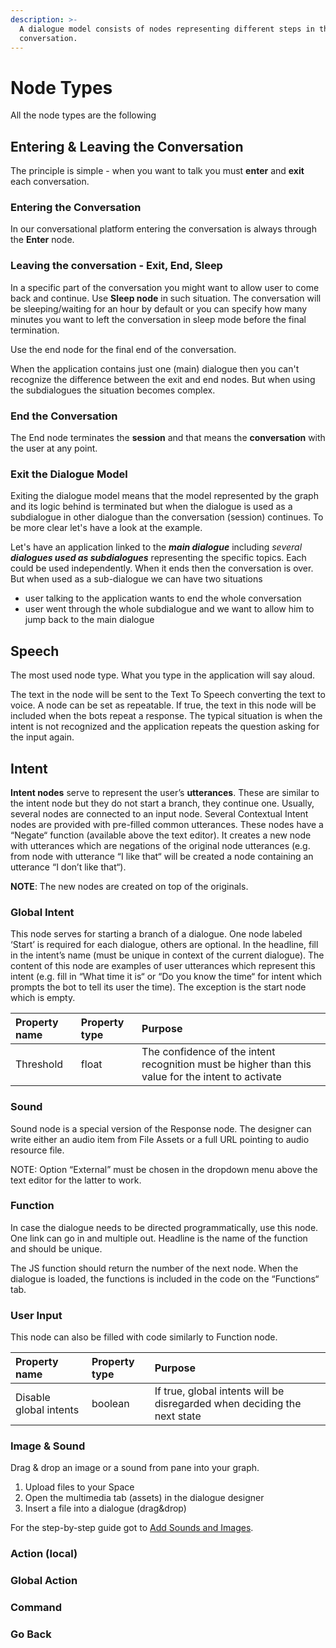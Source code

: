 ```yaml
---
description: >-
  A dialogue model consists of nodes representing different steps in the
  conversation.
---
```


# Node Types

All the node types are the following

## Entering & Leaving the Conversation

The principle is simple - when you want to talk you must **enter** and **exit** each conversation. 

### Entering the Conversation

In our conversational platform entering the conversation is always through the **Enter** node. 

### Leaving the conversation - Exit, End, Sleep

In a specific part of the conversation you might want to allow user to come back and continue. Use **Sleep node** in such situation. The conversation will be sleeping/waiting for an hour by default or you can specify how many minutes you want to left the conversation in sleep mode before the final termination.

Use the end node for the final end of the conversation. 

When the application contains just one \(main\) dialogue then you can't recognize the difference between the exit and end nodes. But when using the subdialogues the situation becomes complex.

### End the Conversation

The End node terminates the **session** and that means the **conversation** with the user at any point.

### Exit the Dialogue Model

Exiting the dialogue model means that the model represented by the graph and its logic behind is terminated but when the dialogue is used as a subdialogue in other dialogue than the conversation \(session\) continues. To be more clear let's have a look at the example.

Let's have an application linked to the _**main dialogue**_ including _several **dialogues used as subdialogues**_ representing the specific topics. Each could be used independently. When it ends then the conversation is over. But when used as a sub-dialogue we can have two situations

* user talking to the application wants to end the whole conversation
* user went through the whole subdialogue and we want to allow him to jump back to the main dialogue

## Speech 

The most used node type. What you type in the application will say aloud.

The text in the node will be sent to the Text To Speech converting the text to voice. A node can be set as repeatable. If true, the text in this node will be included when the bots repeat a response. The typical situation is when the intent is not recognized and the application repeats the question asking for the input again.

## Intent

**Intent nodes** serve to represent the user’s **utterances**. These are similar to the intent node but they do not start a branch, they continue one. Usually, several nodes are connected to an input node. Several Contextual Intent nodes are provided with pre-filled common utterances. These nodes have a “Negate“ function \(available above the text editor\). It creates a new node with utterances which are negations of the original node utterances \(e.g. from node with utterance “I like that“ will be created a node containing an utterance “I don’t like that“\).

**NOTE**: The new nodes are created on top of the originals.

### Global Intent <a id="global-intent"></a>

This node serves for starting a branch of a dialogue. One node labeled ‘Start’ is required for each dialogue, others are optional. In the headline, fill in the intent’s name \(must be unique in context of the current dialogue\). The content of this node are examples of user utterances which represent this intent \(e.g. fill in “What time it is“ or “Do you know the time“ for intent which prompts the bot to tell its user the time\). The exception is the start node which is empty.

| **Property name** | **Property type** | **Purpose** |
| :--- | :--- | :--- |
| Threshold | float | The confidence of the intent recognition must be higher than this value for the intent to activate |

### Sound <a id="sound"></a>

Sound node is a special version of the Response node. The designer can write either an audio item from File Assets or a full URL pointing to audio resource file.

NOTE: Option “External” must be chosen in the dropdown menu above the text editor for the latter to work.

### Function <a id="function"></a>

In case the dialogue needs to be directed programmatically, use this node. One link can go in and multiple out. Headline is the name of the function and should be unique.

The JS function should return the number of the next node. When the dialogue is loaded, the functions is included in the code on the “Functions“ tab.

### User Input <a id="user-input"></a>

This node can also be filled with code similarly to Function node.

| **Property name** | **Property type** | **Purpose** |
| :--- | :--- | :--- |
| Disable global intents | boolean | If true, global intents will be disregarded when deciding the next state |

### Image & Sound <a id="image"></a>

Drag & drop an image or a sound from pane into your graph. 

1. Upload files to your Space
2. Open the multimedia tab \(assets\) in the dialogue designer
3. Insert a file into a dialogue \(drag&drop\)

For the step-by-step guide got to [Add Sounds and Images](../../../how-to/design/multimedia.md).

### Action \(local\) <a id="action-(local)"></a>

### Global Action <a id="global-action"></a>

### Command <a id="command"></a>

### Go Back <a id="go-back"></a>

###  <a id="sleep"></a>


